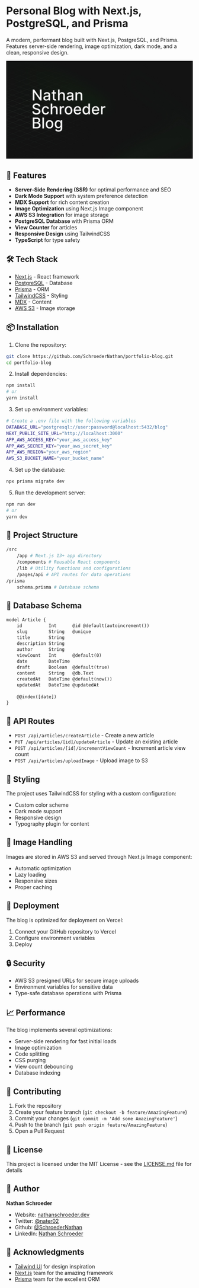 # Personal Blog with Next.js, PostgreSQL, and Prisma

A modern, performant blog built with Next.js, PostgreSQL, and Prisma. Features server-side rendering, image optimization, dark mode, and a clean, responsive design.

![Blog Preview](public/images/metadata-preview.jpg)

## 🚀 Features

- **Server-Side Rendering (SSR)** for optimal performance and SEO
- **Dark Mode Support** with system preference detection
- **MDX Support** for rich content creation
- **Image Optimization** using Next.js Image component
- **AWS S3 Integration** for image storage
- **PostgreSQL Database** with Prisma ORM
- **View Counter** for articles
- **Responsive Design** using TailwindCSS
- **TypeScript** for type safety

## 🛠 Tech Stack

- [Next.js](https://nextjs.org/) - React framework
- [PostgreSQL](https://www.postgresql.org/) - Database
- [Prisma](https://www.prisma.io/) - ORM
- [TailwindCSS](https://tailwindcss.com/) - Styling
- [MDX](https://mdxjs.com/) - Content
- [AWS S3](https://aws.amazon.com/s3/) - Image storage

## 📦 Installation

1. Clone the repository:

```bash
git clone https://github.com/SchroederNathan/portfolio-blog.git
cd portfolio-blog
```

2. Install dependencies:

```bash
npm install
# or
yarn install
```

3. Set up environment variables:

```bash
# Create a .env file with the following variables
DATABASE_URL="postgresql://user:password@localhost:5432/blog"
NEXT_PUBLIC_SITE_URL="http://localhost:3000"
APP_AWS_ACCESS_KEY="your_aws_access_key"
APP_AWS_SECRET_KEY="your_aws_secret_key"
APP_AWS_REGION="your_aws_region"
AWS_S3_BUCKET_NAME="your_bucket_name"
```

4. Set up the database:

```bash
npx prisma migrate dev
```

5. Run the development server:

```bash
npm run dev
# or
yarn dev
```

## 📝 Project Structure

```bash
/src
    /app # Next.js 13+ app directory
    /components # Reusable React components
    /lib # Utility functions and configurations
    /pages/api # API routes for data operations
/prisma
    schema.prisma # Database schema
```

## 💾 Database Schema

```prisma
model Article {
    id          Int      @id @default(autoincrement())
    slug        String   @unique
    title       String
    description String
    author      String
    viewCount   Int      @default(0)
    date        DateTime
    draft       Boolean  @default(true)
    content     String   @db.Text
    createdAt   DateTime @default(now())
    updatedAt   DateTime @updatedAt

    @@index([date])
}
```

## 🔑 API Routes

- `POST /api/articles/createArticle` - Create a new article
- `PUT /api/articles/[id]/updateArticle` - Update an existing article
- `POST /api/articles/[id]/incrementViewCount` - Increment article view count
- `POST /api/articles/uploadImage` - Upload image to S3

## 🎨 Styling

The project uses TailwindCSS for styling with a custom configuration:

- Custom color scheme
- Dark mode support
- Responsive design
- Typography plugin for content

## 📸 Image Handling

Images are stored in AWS S3 and served through Next.js Image component:

- Automatic optimization
- Lazy loading
- Responsive sizes
- Proper caching

## 🚀 Deployment

The blog is optimized for deployment on Vercel:

1. Connect your GitHub repository to Vercel
2. Configure environment variables
3. Deploy

## 🔒 Security

- AWS S3 presigned URLs for secure image uploads
- Environment variables for sensitive data
- Type-safe database operations with Prisma

## 📈 Performance

The blog implements several optimizations:

- Server-side rendering for fast initial loads
- Image optimization
- Code splitting
- CSS purging
- View count debouncing
- Database indexing

## 🤝 Contributing

1. Fork the repository
2. Create your feature branch (`git checkout -b feature/AmazingFeature`)
3. Commit your changes (`git commit -m 'Add some AmazingFeature'`)
4. Push to the branch (`git push origin feature/AmazingFeature`)
5. Open a Pull Request

## 📄 License

This project is licensed under the MIT License - see the [LICENSE.md](LICENSE.md) file for details

## 👤 Author

**Nathan Schroeder**

- Website: [nathanschroeder.dev](https://nathanschroeder.dev)
- Twitter: [@nater02](https://twitter.com/nater02)
- Github: [@SchroederNathan](https://github.com/SchroederNathan)
- LinkedIn: [Nathan Schroeder](https://www.linkedin.com/in/nathan-schroeder-a40aa2210/)

## 🙏 Acknowledgments

- [Tailwind UI](https://tailwindui.com/) for design inspiration
- [Next.js](https://nextjs.org/) team for the amazing framework
- [Prisma](https://www.prisma.io/) team for the excellent ORM
